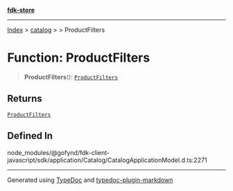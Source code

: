 [**fdk-store**](../../../README.md)
***

[Index](../../../API.md) > [catalog](../../README.md) > [<internal>](../README.md) > ProductFilters

# Function: ProductFilters

> **ProductFilters**(): [`ProductFilters`](../type-aliases/type-alias.ProductFilters.md)

## Returns

[`ProductFilters`](../type-aliases/type-alias.ProductFilters.md)

## Defined In

node\_modules/@gofynd/fdk-client-javascript/sdk/application/Catalog/CatalogApplicationModel.d.ts:2271

***
Generated using [TypeDoc](https://typedoc.org/) and [typedoc-plugin-markdown](https://www.npmjs.com/package/typedoc-plugin-markdown)
